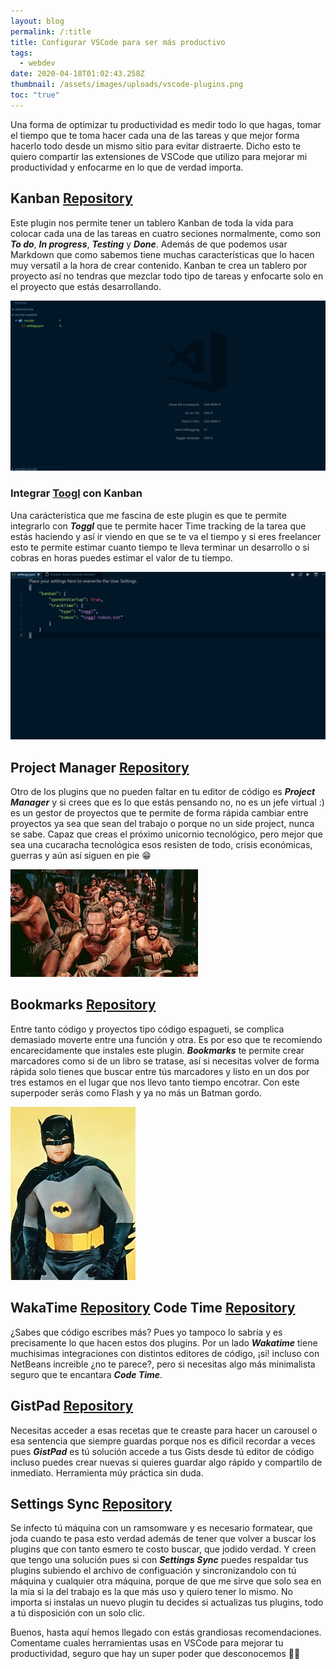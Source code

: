 ```yaml
---
layout: blog
permalink: /:title
title: Configurar VSCode para ser más productivo
tags:
  - webdev
date: 2020-04-18T01:02:43.258Z
thumbnail: /assets/images/uploads/vscode-plugins.png
toc: "true"
---
```

Una forma de optimizar tu productividad es medir todo lo que hagas, tomar el tiempo que te toma hacer cada una de las tareas y que mejor forma hacerlo todo desde un mismo sitio para evitar distraerte. Dicho esto te quiero compartir las extensiones de VSCode que utilizo para mejorar mi productividad y enfocarme en lo que de verdad importa.

## Kanban [Repository](https://github.com/mkloubert/vscode-kanban)

Este plugin nos permite tener un tablero Kanban de toda la vida para colocar cada una de las tareas en cuatro seciones normalmente, como son ***To do***, ***In progress***, ***Testing*** y ***Done***. Además de que podemos usar Markdown que como sabemos tiene muchas características que lo hacen muy versatil a la hora de crear contenido. Kanban te crea un tablero por proyecto así no tendras que mezclar todo tipo de tareas y enfocarte solo en el proyecto que estás desarrollando.

![Kanban](/assets/images/uploads/demo-kanban-vscode-plugin.gif "Demo Kanban")

### Integrar [Toogl](https://www.toggl.com) con Kanban

Una carácterística que me fascina de este plugin es que te permite integrarlo con ***Toggl*** que te permite hacer Time tracking de la tarea que estás haciendo y así ir viendo en que se te va el tiempo y si eres freelancer esto te permite estimar cuanto tiempo te lleva terminar un desarrollo o si cobras en horas puedes estimar el valor de tu tiempo.

![Toggl Integration](/assets/images/uploads/configuration-toggl-with-vscode.gif "Demo Toggl with Kanban")

## Project Manager [Repository](https://github.com/alefragnani/vscode-project-manager)

Otro de los plugins que no pueden faltar en tu editor de código es ***Project Manager*** y si crees que es lo que estás pensando no, no es un jefe virtual :) es un gestor de proyectos que te permite de forma rápida cambiar entre proyectos ya sea que sean del trabajo o porque no un side project, nunca se sabe. Capaz que creas el próximo unicornio tecnológico, pero mejor que sea una cucaracha tecnológica esos resisten de todo, crisis económicas, guerras y aún así siguen en pie 😁 

![Ben Hur](/assets/images/uploads/ben-hur.jpg "Project Manager")

## Bookmarks [Repository](https://github.com/alefragnani/vscode-bookmarks)

Entre tanto código y proyectos tipo código espagueti, se complica demasiado moverte entre una función y otra. Es por eso que te recomiendo encarecidamente que instales este plugin. ***Bookmarks*** te permite crear marcadores como si de un libro se tratase, así si necesitas volver de forma rápida solo tienes que buscar entre tús marcadores y listo en un dos por tres estamos en el lugar que nos llevo tanto tiempo encotrar. Con este superpoder serás como Flash y ya no más un Batman gordo.

![Batman](/assets/images/uploads/fat-batman-1960-series.jpg "Fat Batman")

## WakaTime [Repository](https://github.com/wakatime/vscode-wakatime) Code Time [Repository](https://github.com/swdotcom/swdc-vscode)

¿Sabes que código escribes más? Pues yo tampoco lo sabría y es precisamente lo que hacen estos dos plugins. Por un lado ***Wakatime*** tiene muchisimas integraciones con distintos editores de código, ¡si! incluso con NetBeans increible ¿no te parece?, pero si necesitas algo más minimalista seguro que te encantara ***Code Time***.

## GistPad [Repository](https://github.com/vsls-contrib/gistpad)

Necesitas acceder a esas recetas que te creaste para hacer un carousel o esa sentencia que siempre guardas porque nos es dificil recordar a veces pues ***GistPad*** es tú solución accede a tus Gists desde tú editor de código incluso puedes crear nuevas si quieres guardar algo rápido y compartilo de inmediato. Herramienta múy práctica sin duda.

## Settings Sync [Repository](https://github.com/shanalikhan/code-settings-sync.git)

Se infecto tú máquina con un ramsomware y es necesario formatear, que joda cuando te pasa esto verdad además de tener que volver a buscar los plugins que con tanto esmero te costo buscar, que jodido verdad. Y creen que tengo una solución pues si con ***Settings Sync*** puedes respaldar tus plugins subiendo el archivo de configuación y sincronizandolo con tú máquina y cualquier otra máquina, porque de que me sirve que solo sea en la mía si la del trabajo es la que más uso y quiero tener lo mismo. No importa si instalas un nuevo plugin tu decides si actualizas tus plugins, todo a tú disposición con un solo clic.

Buenos, hasta aquí hemos llegado con estás grandiosas recomendaciones. Comentame cuales herramientas usas en VSCode para mejorar tu productividad, seguro que hay un super poder que desconocemos 🦸‍♂️